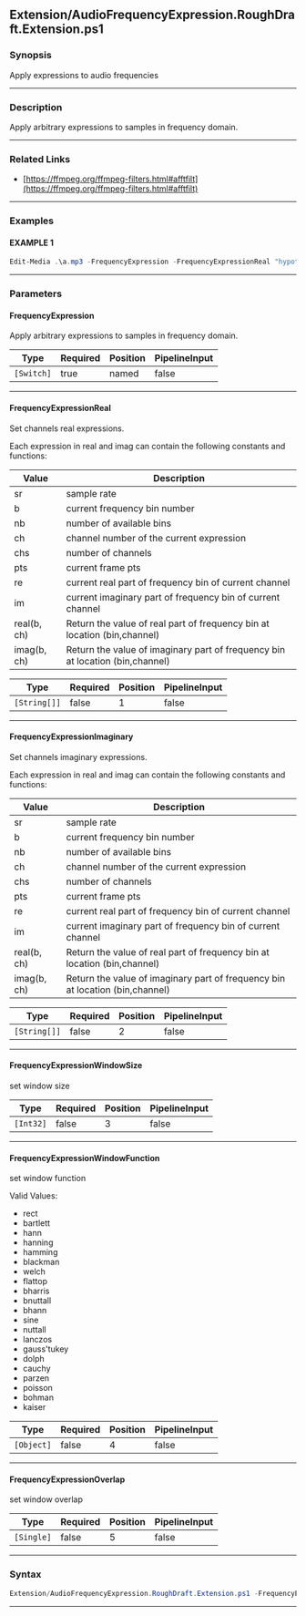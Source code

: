 
Extension/AudioFrequencyExpression.RoughDraft.Extension.ps1
-----------------------------------------------------------
### Synopsis
Apply expressions to audio frequencies

---
### Description

Apply arbitrary expressions to samples in frequency domain.

---
### Related Links
* [https://ffmpeg.org/ffmpeg-filters.html#afftfilt](https://ffmpeg.org/ffmpeg-filters.html#afftfilt)



---
### Examples
#### EXAMPLE 1
```PowerShell
Edit-Media .\a.mp3 -FrequencyExpression -FrequencyExpressionReal "hypot(re,im)*sin(0)" -FrequencyExpressionImaginary "hypot(re,im)*cos(0)" -FrequencyExpressionWindowSize 512 -FrequencyExpressionOverlap 0.75
```

---
### Parameters
#### **FrequencyExpression**

Apply arbitrary expressions to samples in frequency domain.






|Type      |Required|Position|PipelineInput|
|----------|--------|--------|-------------|
|`[Switch]`|true    |named   |false        |



---
#### **FrequencyExpressionReal**

Set channels real expressions.

Each expression in real and imag can contain the following constants and functions:

|Value|Description|
|-|-|
|sr|sample rate|
|b|current frequency bin number|
|nb|number of available bins|
|ch|channel number of the current expression|
|chs|number of channels|
|pts|current frame pts|
|re|current real part of frequency bin of current channel|
|im|current imaginary part of frequency bin of current channel|
|real(b, ch)|Return the value of real part of frequency bin at location (bin,channel)|
|imag(b, ch)|Return the value of imaginary part of frequency bin at location (bin,channel)|






|Type        |Required|Position|PipelineInput|
|------------|--------|--------|-------------|
|`[String[]]`|false   |1       |false        |



---
#### **FrequencyExpressionImaginary**

Set channels imaginary expressions.

Each expression in real and imag can contain the following constants and functions:

|Value|Description|
|-|-|
|sr|sample rate|
|b|current frequency bin number|
|nb|number of available bins|
|ch|channel number of the current expression|
|chs|number of channels|
|pts|current frame pts|
|re|current real part of frequency bin of current channel|
|im|current imaginary part of frequency bin of current channel|
|real(b, ch)|Return the value of real part of frequency bin at location (bin,channel)|
|imag(b, ch)|Return the value of imaginary part of frequency bin at location (bin,channel)|






|Type        |Required|Position|PipelineInput|
|------------|--------|--------|-------------|
|`[String[]]`|false   |2       |false        |



---
#### **FrequencyExpressionWindowSize**

set window size






|Type     |Required|Position|PipelineInput|
|---------|--------|--------|-------------|
|`[Int32]`|false   |3       |false        |



---
#### **FrequencyExpressionWindowFunction**

set window function



Valid Values:

* rect
* bartlett
* hann
* hanning
* hamming
* blackman
* welch
* flattop
* bharris
* bnuttall
* bhann
* sine
* nuttall
* lanczos
* gauss'tukey
* dolph
* cauchy
* parzen
* poisson
* bohman
* kaiser






|Type      |Required|Position|PipelineInput|
|----------|--------|--------|-------------|
|`[Object]`|false   |4       |false        |



---
#### **FrequencyExpressionOverlap**

set window overlap






|Type      |Required|Position|PipelineInput|
|----------|--------|--------|-------------|
|`[Single]`|false   |5       |false        |



---
### Syntax
```PowerShell
Extension/AudioFrequencyExpression.RoughDraft.Extension.ps1 -FrequencyExpression [[-FrequencyExpressionReal] <String[]>] [[-FrequencyExpressionImaginary] <String[]>] [[-FrequencyExpressionWindowSize] <Int32>] [[-FrequencyExpressionWindowFunction] <Object>] [[-FrequencyExpressionOverlap] <Single>] [<CommonParameters>]
```
---



